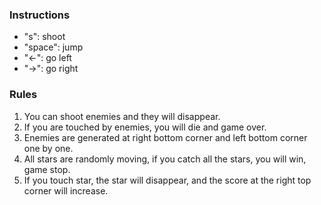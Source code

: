 ### Instructions
- "s": shoot
- "space": jump
- "<-": go left
- "->": go right

### Rules
1. You can shoot enemies and they will disappear.
2. If you are touched by enemies, you will die and game over.
3. Enemies are generated at right bottom corner and left bottom corner one by one.
4. All stars are randomly moving, if you catch all the stars, you will win, game stop.
5. If you touch star, the star will disappear, and the score at the right top corner will increase.
